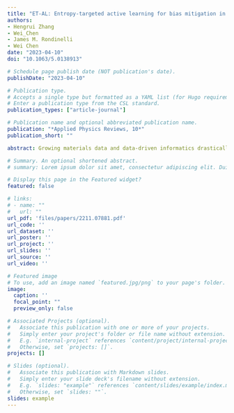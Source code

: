 ```yaml
---
title: "ET-AL: Entropy-targeted active learning for bias mitigation in materials data"
authors:
- Hengrui Zhang
- Wei_Chen
- James M. Rondinelli
- Wei Chen
date: "2023-04-10"
doi: "10.1063/5.0138913"

# Schedule page publish date (NOT publication's date).
publishDate: "2023-04-10"

# Publication type.
# Accepts a single type but formatted as a YAML list (for Hugo requirements).
# Enter a publication type from the CSL standard.
publication_types: ["article-journal"]

# Publication name and optional abbreviated publication name.
publication: "*Applied Physics Reviews, 10*"
publication_short: ""

abstract: Growing materials data and data-driven informatics drastically promote the discovery and design of materials. While there are significant advancements in data-driven models, the quality of data resources is less studied despite its huge impact on model performance. In this work, we focus on data bias arising from uneven coverage of materials families in existing knowledge. Observing different diversities among crystal systems in common materials databases, we propose an information entropy-based metric for measuring this bias. To mitigate the bias, we develop an entropy-targeted active learning (ET-AL) framework, which guides the acquisition of new data to improve the diversity of underrepresented crystal systems. We demonstrate the capability of ET-AL for bias mitigation and the resulting improvement in downstream machine learning models. This approach is broadly applicable to data-driven materials discovery, including autonomous data acquisition and dataset trimming to reduce bias, as well as data-driven informatics in other scientific domains.

# Summary. An optional shortened abstract.
# summary: Lorem ipsum dolor sit amet, consectetur adipiscing elit. Duis posuere tellus ac convallis placerat. Proin tincidunt magna sed ex sollicitudin condimentum.

# Display this page in the Featured widget?
featured: false

# links:
# - name: ""
#   url: ""
url_pdf: 'files/papers/2211.07881.pdf'
url_code: ''
url_dataset: ''
url_poster: ''
url_project: ''
url_slides: ''
url_source: ''
url_video: ''

# Featured image
# To use, add an image named `featured.jpg/png` to your page's folder. 
image:
  caption: ''
  focal_point: ""
  preview_only: false

# Associated Projects (optional).
#   Associate this publication with one or more of your projects.
#   Simply enter your project's folder or file name without extension.
#   E.g. `internal-project` references `content/project/internal-project/index.md`.
#   Otherwise, set `projects: []`.
projects: []

# Slides (optional).
#   Associate this publication with Markdown slides.
#   Simply enter your slide deck's filename without extension.
#   E.g. `slides: "example"` references `content/slides/example/index.md`.
#   Otherwise, set `slides: ""`.
slides: example
---
```

